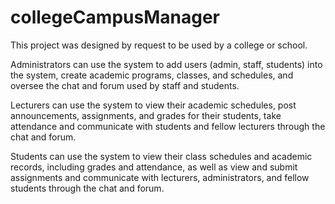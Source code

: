 # collegeCampusManager
This project was designed by request to be used by a college or school. 

Administrators can use the system to add users (admin, staff, students) into the system, create academic programs, classes, and schedules, and oversee the chat and forum used by staff and students. 

Lecturers can use the system to view their academic schedules, post announcements, assignments, and grades for their students, take attendance and communicate with students and fellow lecturers through the chat and forum. 

Students can use the system to view their class schedules and academic records, including grades and attendance, as well as view and submit assignments and communicate with lecturers, administrators, and fellow students through the chat and forum. 